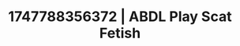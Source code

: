 ---
categories:
- Smudged makeup
- Romantasy erotica
- Deep touch
- Erotic gaze
- Modest MILF
image: /assets/images/1747788356372.jpg
layout: post
seo:
  description: Featured content with sensual ABDL Play, Scat Fetish. HD images available.
  keywords: ABDL Play, Scat Fetish
  og_image: /assets/images/1747788356372.jpg
  schema_type: VisualArtwork
tags:
- ABDL Play
- '#1747788356372'
- Scat Fetish
title: 1747788356372 | ABDL Play Scat Fetish
---